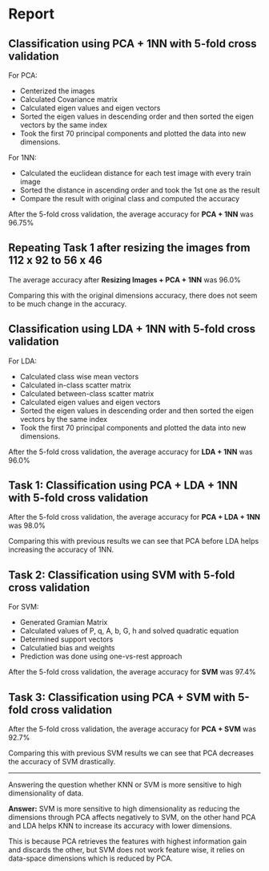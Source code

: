 # Report

## Classification using PCA + 1NN with 5-fold cross validation

For PCA:

* Centerized the images
* Calculated Covariance matrix
* Calculated eigen values and eigen vectors
* Sorted the eigen values in descending order and then sorted the eigen vectors by the same index
* Took the first 70 principal components and plotted the data into new dimensions.

For 1NN:

* Calculated the euclidean distance for each test image with every train image
* Sorted the distance in ascending order and took the 1st one as the result
* Compare the result with original class and computed the accuracy

After the 5-fold cross validation, the average accuracy for **PCA + 1NN** was 96.75%

## Repeating Task 1 after resizing the images from 112 x 92 to 56 x 46

The average accuracy after **Resizing Images + PCA + 1NN** was 96.0%

Comparing this with the original dimensions accuracy, there does not seem to be much change in the accuracy.

## Classification using LDA + 1NN with 5-fold cross validation

For LDA:

* Calculated class wise mean vectors
* Calculated in-class scatter matrix
* Calculated between-class scatter matrix
* Calculated eigen values and eigen vectors
* Sorted the eigen values in descending order and then sorted the eigen vectors by the same index
* Took the first 70 principal components and plotted the data into new dimensions.

After the 5-fold cross validation, the average accuracy for **LDA + 1NN** was 96.0%

## Task 1: Classification using PCA + LDA + 1NN with 5-fold cross validation

After the 5-fold cross validation, the average accuracy for **PCA + LDA + 1NN** was 98.0%

Comparing this with previous results we can see that PCA before LDA helps increasing the accuracy of 1NN.

## Task 2: Classification using SVM with 5-fold cross validation

For SVM:

* Generated Gramian Matrix
* Calculated values of P, q, A, b, G, h and solved quadratic equation
* Determined support vectors
* Calculatied bias and weights
* Prediction was done using one-vs-rest approach

After the 5-fold cross validation, the average accuracy for **SVM** was 97.4%

## Task 3: Classification using PCA + SVM with 5-fold cross validation

After the 5-fold cross validation, the average accuracy for **PCA + SVM** was 92.7%

Comparing this with previous SVM results we can see that PCA decreases the accuracy of SVM drastically.

---

Answering the question whether KNN or SVM is more sensitive to high dimensionality of data.

**Answer:** SVM is more sensitive to high dimensionality as reducing the dimensions through PCA affects negatively to SVM, on the other hand PCA and LDA helps KNN to increase its accuracy with lower dimensions.

This is because PCA retrieves the features with highest information gain and discards the other, but SVM does not work feature wise, it relies on data-space dimensions which is reduced by PCA.
